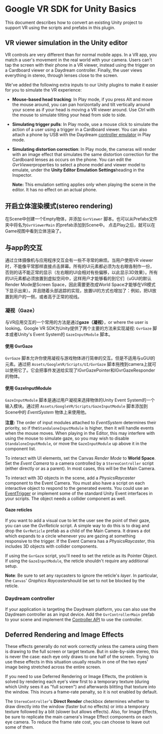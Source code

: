 # Google VR SDK for Unity Basics

This document describes how to convert an existing Unity project to support VR using the scripts and prefabs in this plugin.

## VR viewer simulation in the Unity editor

VR controls are very different than for normal mobile apps. In a VR app, you match a user's movement in the real world with your camera. Users can't tap the screen with their phone in a VR viewer, instead using the trigger on a Cardboard viewer or a Daydream controller. Finally, the user views everything in stereo, through lenses close to the screen.

We've added the following extra inputs to our Unity plugins to make it easier for you to simulate the VR experience:

- **Mouse-based head tracking**: In Play mode, if you press Alt and move the mouse around, you can pan horizontally and tilt vertically around your scene as if your head is moving a VR viewer around. Use Ctrl with the mouse to simulate tilting your head from side to side.

- **Simulating trigger pulls**: In Play mode, use a mouse click to simulate the action of a user using a trigger in a Cardboard viewer. You can also attach a phone by USB with the Daydream [controller emulator](https://developers.google.com/vr/concepts/dev-kit-setup) in Play mode.

- **Simulating distortion correction**: In Play mode, the cameras will render with an image effect that simulates the same distortion correction for the Cardboard lenses as occurs on the phone. You can edit the *GvrViewer*properties to select a phone model and viewer model to emulate, under the **Unity Editor Emulation Settings**heading in the Inspector.

  **Note:** This emulation setting applies only when playing the scene in the editor. It has no effect on an actual phone.

## 开启立体渲染模式(stereo rendering)

在Scene中创建一个Empty物体，并添加 `GvrViewer` 脚本。也可以从Prefabs文件夹中将名为`GvrViewerMain` 的prefab添加到Scene中。 点击Play之后，就可以在Game视图中看到立体渲染了。

## 与app的交互

通过立体摄像机与应用程序交互会有一些不寻常的麻烦。当用户使用VR viewer时，不能像平常那样直接点击屏幕。所有的UI元素都必须为左右眼各制作一份，否则的话不能正常的显示（左右眼的UI会相对有些偏移，以此显示3D效果）。所有的UI元素都必须放置到虚拟空间中，这样用户才能够看的到它们（uGUI的默认Render Mode是Screen Space，因此需要更改成World Space才能够在VR模式下显示出来）。并且随着头部追踪的实现，放置UI的方式也增加了：例如，把UI放置到用户的一侧，或者高于正常的视线。

### 凝视（Gaze）

与VR应用交互的一个常用的方法是通过**gaze（凝视）**，or where the user is looking。Google VR SDK为Unity提供了两个主要的方法来实现凝视:  `GvrGaze` 脚本或者Unity's Event System的 `GazeInputModule` 脚本。

#### 使用 GvrGaze

 `GvrGaze` 脚本允许你使用凝视与游戏物体进行简单的交互。但是不适用与uGUI的元素。通过把 `Assets/GoogleVR/Scripts/UI/GvrGaze` 脚本拖拽到camera上就可以使用它了。它会把事件发送给实现了IGvrGazePointer和IGvrGazeResponder的物体。

#### 使用 GazeInputModule

 `GazeInputModule` 脚本是通过用户凝视来选择物体的Unity Event System的一个输入模块。通过把 `Assets/GoogleVR/Scripts/GazeInputModule` 脚本添加到Scene中的 *EventSystem* 物体上来使用他。

**注意:** The order of input modules attached to *EventSystem* determines their priority, so if the`StandaloneInputModule` is higher, then it will handle events when the mouse moves. When playing in the Editor, this may interfere with using the mouse to simulate gaze, so you may wish to disable `StandaloneInputModule`, or move the `GazeInputModule` up above it in the component list.

To interact with UI elements, set the Canvas *Render Mode* to **World Space**. Set the *Event Camera* to a camera controlled by a `StereoController` script (either directly or as a parent). In most cases, this will be the Main Camera.

To interact with 3D objects in the scene, add a *PhysicsRaycaster* component to the Event Camera. You must also have a script on each interactive object to respond to the generated events. You could use an [EventTrigger](https://docs.unity3d.com/Manual/script-EventTrigger.html) or implement some of the standard Unity Event interfaces in your scripts. The object needs a collider component as well.

#### Gaze reticles

If you want to add a visual cue to let the user see the point of their gaze, you can use the *GvrReticle* script. A simple way to do this is to drag and drop the `GvrReticle` prefab as a child of the Main Camera. It draws a dot which expands to a circle whenever you are gazing at something responsive to the trigger. If the Event Camera has a *PhysicsRaycaster*, this includes 3D objects with collider components.

If using the `GvrGaze` script, you'll need to set the reticle as its Pointer Object. If using the `GazeInputModule`, the reticle shouldn't require any additional setup.

**Note**: Be sure to set any raycasters to ignore the reticle's *layer*. In particular, the `Canvas`' *Graphics Raycaster*should be set to not be blocked by the reticle.

### Daydream controller

If your application is targeting the Daydream platform, you can also use the Daydream controller as an input device. Add the `GvrControllerMain` prefab to your scene and implement the [Controller API](https://developers.google.com/vr/unity/controller-basics) to use the controller.

## Deferred Rendering and Image Effects

These effects generally do not work correctly unless the camera using them is drawing to the full screen or target texture. But in side-by-side stereo, this is never the case: each eye only draws to one half of the screen. Trying to use these effects in this situation usually results in one of the two eyes' image being stretched across the entire screen.

If you need to use Deferred Rendering or Image Effects, the problem is solved by rendering each eye's view first to a temporary texture (during which Unity sees it as "full screen") and afterwards blitting that texture into the window. This incurs a frame-rate penalty, so it is not enabled by default.

The `StereoController`'s **Direct Render** checkbox determines whether to draw directly into the window (faster but no effects) or into a temporary texture followed by a blit (slower but allows effects). Also, for Image Effects, be sure to replicate the main camera's Image Effect components on each eye camera. To reduce the frame rate cost, you can choose to leave out some of them.

